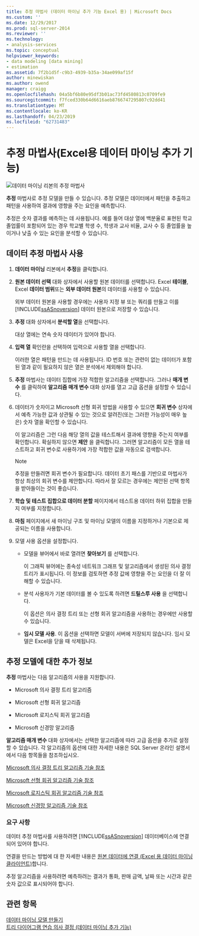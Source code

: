 ```yaml
---
title: 추정 마법사 (데이터 마이닝 추가 기능 Excel 용) | Microsoft Docs
ms.custom: ''
ms.date: 12/29/2017
ms.prod: sql-server-2014
ms.reviewer: ''
ms.technology:
- analysis-services
ms.topic: conceptual
helpviewer_keywords:
- data modeling [data mining]
- estimation
ms.assetid: 7f2b1d5f-c9b3-4939-b35a-34ae099af15f
author: minewiskan
ms.author: owend
manager: craigg
ms.openlocfilehash: 04a5bf6b80e95df3b01ac73fd4580813c0709fe9
ms.sourcegitcommit: f7fced330b64d6616aeb8766747295807c92dd41
ms.translationtype: MT
ms.contentlocale: ko-KR
ms.lasthandoff: 04/23/2019
ms.locfileid: "62731483"
---
```

# <a name="estimate-wizard-data-mining-add-ins-for-excel"></a>추정 마법사(Excel용 데이터 마이닝 추가 기능)
  ![데이터 마이닝 리본의 추정 마법사](media/dmc-estimate.gif "데이터 마이닝 리본의 추정 마법사")  
  
 **추정** 마법사로 추정 모델을 만들 수 있습니다. 추정 모델은 데이터에서 패턴을 추출하고 패턴을 사용하여 결과에 영향을 주는 요인을 예측합니다.  
  
 추정은 숫자 결과를 예측하는 데 사용됩니다. 예를 들어 대상 열에 백분율로 표현된 학교 졸업률이 포함되어 있는 경우 학교별 학생 수, 학생과 교사 비율, 교사 수 등 졸업률을 높이거나 낮출 수 있는 요인을 분석할 수 있습니다.  
  
## <a name="using-the-estimate-data-wizard"></a>데이터 추정 마법사 사용  
  
1.  **데이터 마이닝** 리본에서 **추정**을 클릭합니다.  
  
2.  **원본 데이터 선택** 대화 상자에서 사용할 원본 데이터를 선택합니다. Excel **테이블**, Excel **데이터 범위**또는 **외부 데이터 원본**의 데이터를 사용할 수 있습니다.  
  
     외부 데이터 원본을 사용할 경우에는 사용자 지정 뷰 또는 쿼리를 만들고 이를 [!INCLUDE[ssASnoversion](../includes/ssasnoversion-md.md)] 데이터 원본으로 저장할 수 있습니다.  
  
3.  **추정** 대화 상자에서 **분석할 열**을 선택합니다.  
  
     대상 열에는 연속 숫자 데이터가 있어야 합니다.  
  
4.  **입력 열** 확인란을 선택하여 입력으로 사용할 열을 선택합니다.  
  
     이러한 열은 패턴을 만드는 데 사용됩니다. ID 번호 또는 관련이 없는 데이터가 포함된 열과 같이 필요하지 않은 열은 분석에서 제외해야 합니다.  
  
5.  **추정** 마법사는 데이터 집합에 가장 적합한 알고리즘을 선택합니다. 그러나 **매개 변수** 를 클릭하여 **알고리즘 매개 변수** 대화 상자를 열고 고급 옵션을 설정할 수 있습니다.  
  
6.  데이터가 숫자이고 Microsoft 선형 회귀 방법을 사용할 수 있으면 **회귀 변수** 상자에서 예측 가능한 값과 상관될 수 있는 것으로 알려진(또는 그러한 가능성이 매우 높은) 숫자 열을 확인할 수 있습니다.  
  
     이 알고리즘은 그런 다음 해당 열의 값을 테스트해서 결과에 영향을 주는지 여부를 확인합니다. 확실하지 않으면 **제안** 을 클릭합니다. 그러면 알고리즘이 모든 열을 테스트하고 회귀 변수로 사용하기에 가장 적합한 값을 자동으로 검색합니다.  
  
    > [!NOTE]  
    >  추정을 만들려면 회귀 변수가 필요합니다. 데이터 초기 패스를 기반으로 마법사가 항상 최상의 회귀 변수를 제안합니다. 따라서 잘 모르는 경우에는 제안된 선택 항목을 받아들이는 것이 좋습니다.  
  
7.  **학습 및 테스트 집합으로 데이터 분할** 페이지에서 테스트용 데이터 하위 집합을 만들지 여부를 지정합니다.  
  
8.  **마침** 페이지에서 새 마이닝 구조 및 마이닝 모델의 이름을 지정하거나 기본으로 제공되는 이름을 사용합니다.  
  
9. 모델 사용 옵션을 설정합니다.  
  
    -   모델을 뷰어에서 바로 열려면 **찾아보기** 를 선택합니다.  
  
         이 그래픽 뷰어에는 종속성 네트워크 그래프 및 알고리즘에서 생성된 의사 결정 트리가 표시됩니다. 이 정보를 검토하면 추정 값에 영향을 주는 요인을 더 잘 이해할 수 있습니다.  
  
    -   분석 사용자가 기본 데이터를 볼 수 있도록 하려면 **드릴스루 사용** 을 선택합니다.  
  
         이 옵션은 의사 결정 트리 또는 선형 회귀 알고리즘을 사용하는 경우에만 사용할 수 있습니다.  
  
    -   **임시 모델 사용**. 이 옵션을 선택하면 모델이 서버에 저장되지 않습니다. 임시 모델은 Excel을 닫을 때 삭제됩니다.  
  
## <a name="more-about-estimation-models"></a>추정 모델에 대한 추가 정보  
 **추정** 마법사는 다음 알고리즘의 사용을 지원합니다.  
  
-   Microsoft 의사 결정 트리 알고리즘  
  
-   Microsoft 선형 회귀 알고리즘  
  
-   Microsoft 로지스틱 회귀 알고리즘  
  
-   Microsoft 신경망 알고리즘  
  
 **알고리즘 매개 변수** 대화 상자에서는 선택한 알고리즘에 따라 고급 옵션을 추가로 설정할 수 있습니다. 각 알고리즘의 옵션에 대한 자세한 내용은 SQL Server 온라인 설명서에서 다음 항목들을 참조하십시오.  
  
 [Microsoft 의사 결정 트리 알고리즘 기술 참조](data-mining/microsoft-decision-trees-algorithm-technical-reference.md)  
  
 [Microsoft 선형 회귀 알고리즘 기술 참조](data-mining/microsoft-linear-regression-algorithm-technical-reference.md)  
  
 [Microsoft 로지스틱 회귀 알고리즘 기술 참조](data-mining/microsoft-logistic-regression-algorithm-technical-reference.md)  
  
 [Microsoft 신경망 알고리즘 기술 참조](data-mining/microsoft-neural-network-algorithm-technical-reference.md)  
  
### <a name="requirements"></a>요구 사항  
 데이터 추정 마법사를 사용하려면 [!INCLUDE[ssASnoversion](../includes/ssasnoversion-md.md)] 데이터베이스에 연결되어 있어야 합니다.  
  
 연결을 만드는 방법에 대 한 자세한 내용은 [원본 데이터에 연결 &#40;Excel 용 데이터 마이닝 클라이언트&#41;](connect-to-source-data-data-mining-client-for-excel.md)합니다.  
  
 추정 알고리즘을 사용하려면 예측하려는 결과가 통화, 판매 금액, 날짜 또는 시간과 같은 숫자 값으로 표시되어야 합니다.  
  
## <a name="see-also"></a>관련 항목  
 [데이터 마이닝 모델 만들기](creating-a-data-mining-model.md)   
 [트리 다이어그램 연습 의사 결정 &#40;데이터 마이닝 추가 기능&#41;](decision-tree-diagram-walkthrough-data-mining-add-ins.md)  
  
  
